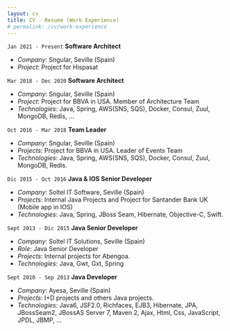 ```yaml
---
layout: cv
title: CV - Resume (Work Experience)
# permalink: /cv/work-experience
---
```


`Jan 2021 - Present` __Software Architect__
* *Company*: Sngular, Seville (Spain)
* *Project*: Project for Hispasat

`Mar 2018 - Dec 2020` __Software Architect__
* *Company*: Sngular, Seville (Spain)
* *Project*: Project for BBVA in USA. Member of Architecture Team
* *Technologies*: Java, Spring, AWS(SNS, SQS), Docker, Consul, Zuul, MongoDB, Redis, ...

`Oct 2016 - Mar 2018` __Team Leader__
* *Company*: Sngular, Seville (Spain)
* *Projects*: Project for BBVA in USA. Leader of Events Team
* *Technologies*: Java, Spring, AWS(SNS, SQS), Docker, Consul, Zuul, MongoDB, Redis.

`Dic 2015 - Oct 2016` __Java & IOS Senior Developer__
* *Company*: Soltel IT Software, Seville (Spain)
* *Projects*: Internal Java Projects and Project for Santander Bank UK (Mobile app in IOS)
* *Technologies*: Java, Spring, JBoss Seam, Hibernate, Objective-C, Swift.

`Sept 2013 - Dic 2015` __Java Senior Developer__
* *Company*: Soltel IT Solutions, Seville (Spain)
* *Role*: Java Senior Developer
* *Projects*: Internal projects for Abengoa.
* *Technologies*: Java, Gwt, Gxt, Spring

`Sept 2010 - Sep 2013` __Java Developer__
* *Company*: Ayesa, Seville (Spain)
* *Projects*: I+D projects and others Java projects.
* *Technologies*: Java6, JSF2.0, Richfaces, EJB3, Hibernate, JPA, JBossSeam2, JBossAS
Server 7, Maven 2, Ajax, Html, Css, JavaScript, JPDL, JBMP, ...
